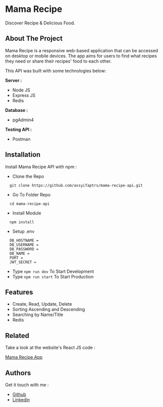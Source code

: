 # Mama Recipe

Discover Recipe & Delicious Food.

## About The Project
Mama Recipe is a responsive web-based application that can be accessed on desktop or mobile devices. The app aims for users to find what recipes they need or share their recipes' food to each other.

This API was built with some technologies below:

**Server :**
- Node JS
- Express JS
- Redis

**Database :**
- pgAdmin4

**Testing API :**
- Postman
## Installation

Install Mama Recipe API with npm :

- Clone the Repo

```
  git clone https://github.com/assyifaptrs/mama-recipe-api.git
```

- Go To Folder Repo

```
  cd mama-recipe-api
```

- Install Module

```
  npm install
```

- Setup .env
```
  DB_HOSTNAME = 
  DB_USERNAME = 
  DB_PASSWORD = 
  DB_NAME = 
  PORT = 
  JWT_SECRET =
```

- Type  ```npm run dev``` To Start Development
- Type  ```npm run start``` To Start Production
    

## Features

- Create, Read, Update, Delete
- Sorting Ascending and Descending
- Searching by Name/Title
- Redis

## Related

Take a look at the website's React JS code :

[Mama Recipe App](https://github.com/assyifaptrs/mama-recipe-app)

## Authors

Get it touch with me :

- [Github](https://www.github.com/assyifaptrs)
- [Linkedin](https://www.linkedin.com/in/assyifa-putri)
